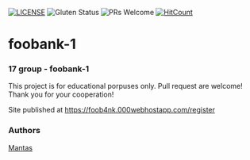 [![LICENSE](https://img.shields.io/badge/license-MIT-blue.svg?style=flat-square)](https://github.com/Tekknow69/LICENSE.md)
![Gluten Status](https://img.shields.io/badge/Gluten-Free-green.svg)
![PRs Welcome](https://img.shields.io/badge/PRs-welcome-brightgreen.svg)
[![HitCount](http://hits.dwyl.com/Tekknow69/foobank-1.svg)](http://hits.dwyl.com/Tekknow69/foobank-1)

# foobank-1
### 17 group - foobank-1

This project is for educational porpuses only. Pull request are welcome! Thank you for your cooperation!

Site published at https://foob4nk.000webhostapp.com/register

### Authors
[Mantas](https://github.com/Tekknow69)
